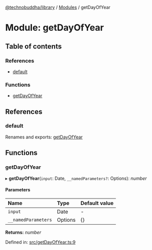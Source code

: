 [@technobuddha/library](../..) / [Modules](../Modules.md) / getDayOfYear

# Module: getDayOfYear

## Table of contents

### References

- [default](getdayofyear.md#default)

### Functions

- [getDayOfYear](getdayofyear.md#getdayofyear)

## References

### default

Renames and exports: [getDayOfYear](getdayofyear.md#getdayofyear)

## Functions

### getDayOfYear

▸ **getDayOfYear**(`input`: Date, `__namedParameters?`: Options): *number*

#### Parameters

| Name | Type | Default value |
| :------ | :------ | :------ |
| `input` | Date | - |
| `__namedParameters` | Options | {} |

**Returns:** *number*

Defined in: [src/getDayOfYear.ts:9](../src/getDayOfYear.ts#L9)
